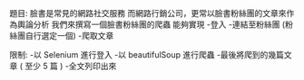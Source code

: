 題目:
臉書是常見的網路社交服務
而網路行銷公司，更常以臉書粉絲團的文章來作為輿論分析
我們來撰寫一個臉書粉絲團的爬蟲
能夠實現
-登入
-連結至粉絲團 (粉絲團自行選定一個)
-爬取文章

限制:
-以 Selenium 進行登入
-以 beautifulSoup 進行爬蟲
-最後將爬到的幾篇文章 ( 至少 5 篇 )
-全文列印出來
